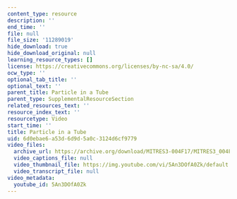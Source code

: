 ```yaml
---
content_type: resource
description: ''
end_time: ''
file: null
file_size: '11289019'
hide_download: true
hide_download_original: null
learning_resource_types: []
license: https://creativecommons.org/licenses/by-nc-sa/4.0/
ocw_type: ''
optional_tab_title: ''
optional_text: ''
parent_title: Particle in a Tube
parent_type: SupplementalResourceSection
related_resources_text: ''
resource_index_text: ''
resourcetype: Video
start_time: ''
title: Particle in a Tube
uid: 6d0ebae6-a53d-6d9d-5a0c-3124d6cf9779
video_files:
  archive_url: https://archive.org/download/MITRES3-004F17/MITRES3_004F17_2012_yamin_300k.mp4
  video_captions_file: null
  video_thumbnail_file: https://img.youtube.com/vi/5An3DOfA0Zk/default.jpg
  video_transcript_file: null
video_metadata:
  youtube_id: 5An3DOfA0Zk
---
```

